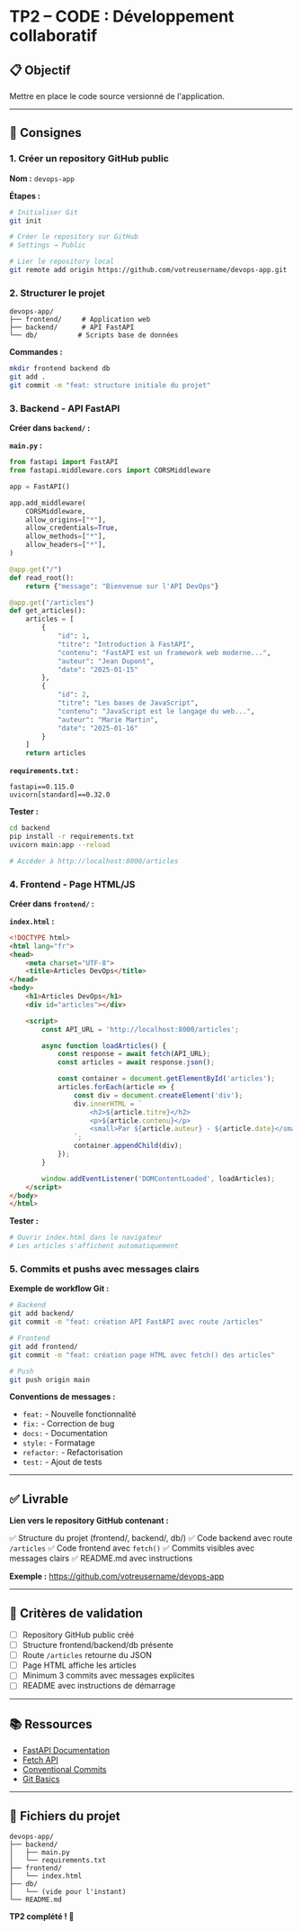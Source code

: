 # TP2 – CODE : Développement collaboratif

## 📋 Objectif

Mettre en place le code source versionné de l'application.

---

## 📝 Consignes

### 1. Créer un repository GitHub public

**Nom :** `devops-app`

**Étapes :**
```bash
# Initialiser Git
git init

# Créer le repository sur GitHub
# Settings → Public

# Lier le repository local
git remote add origin https://github.com/votreusername/devops-app.git
```

### 2. Structurer le projet

```
devops-app/
├── frontend/     # Application web
├── backend/      # API FastAPI
└── db/          # Scripts base de données
```

**Commandes :**
```bash
mkdir frontend backend db
git add .
git commit -m "feat: structure initiale du projet"
```

### 3. Backend - API FastAPI

**Créer dans `backend/` :**

**`main.py` :**
```python
from fastapi import FastAPI
from fastapi.middleware.cors import CORSMiddleware

app = FastAPI()

app.add_middleware(
    CORSMiddleware,
    allow_origins=["*"],
    allow_credentials=True,
    allow_methods=["*"],
    allow_headers=["*"],
)

@app.get("/")
def read_root():
    return {"message": "Bienvenue sur l'API DevOps"}

@app.get("/articles")
def get_articles():
    articles = [
        {
            "id": 1,
            "titre": "Introduction à FastAPI",
            "contenu": "FastAPI est un framework web moderne...",
            "auteur": "Jean Dupont",
            "date": "2025-01-15"
        },
        {
            "id": 2,
            "titre": "Les bases de JavaScript",
            "contenu": "JavaScript est le langage du web...",
            "auteur": "Marie Martin",
            "date": "2025-01-16"
        }
    ]
    return articles
```

**`requirements.txt` :**
```
fastapi==0.115.0
uvicorn[standard]==0.32.0
```

**Tester :**
```bash
cd backend
pip install -r requirements.txt
uvicorn main:app --reload

# Accéder à http://localhost:8000/articles
```

### 4. Frontend - Page HTML/JS

**Créer dans `frontend/` :**

**`index.html` :**
```html
<!DOCTYPE html>
<html lang="fr">
<head>
    <meta charset="UTF-8">
    <title>Articles DevOps</title>
</head>
<body>
    <h1>Articles DevOps</h1>
    <div id="articles"></div>

    <script>
        const API_URL = 'http://localhost:8000/articles';

        async function loadArticles() {
            const response = await fetch(API_URL);
            const articles = await response.json();

            const container = document.getElementById('articles');
            articles.forEach(article => {
                const div = document.createElement('div');
                div.innerHTML = `
                    <h2>${article.titre}</h2>
                    <p>${article.contenu}</p>
                    <small>Par ${article.auteur} - ${article.date}</small>
                `;
                container.appendChild(div);
            });
        }

        window.addEventListener('DOMContentLoaded', loadArticles);
    </script>
</body>
</html>
```

**Tester :**
```bash
# Ouvrir index.html dans le navigateur
# Les articles s'affichent automatiquement
```

### 5. Commits et pushs avec messages clairs

**Exemple de workflow Git :**
```bash
# Backend
git add backend/
git commit -m "feat: création API FastAPI avec route /articles"

# Frontend
git add frontend/
git commit -m "feat: création page HTML avec fetch() des articles"

# Push
git push origin main
```

**Conventions de messages :**
- `feat:` - Nouvelle fonctionnalité
- `fix:` - Correction de bug
- `docs:` - Documentation
- `style:` - Formatage
- `refactor:` - Refactorisation
- `test:` - Ajout de tests

---

## ✅ Livrable

**Lien vers le repository GitHub contenant :**

✅ Structure du projet (frontend/, backend/, db/)
✅ Code backend avec route `/articles`
✅ Code frontend avec `fetch()`
✅ Commits visibles avec messages clairs
✅ README.md avec instructions

**Exemple :** https://github.com/votreusername/devops-app

---

## 🎯 Critères de validation

- [ ] Repository GitHub public créé
- [ ] Structure frontend/backend/db présente
- [ ] Route `/articles` retourne du JSON
- [ ] Page HTML affiche les articles
- [ ] Minimum 3 commits avec messages explicites
- [ ] README avec instructions de démarrage

---

## 📚 Ressources

- [FastAPI Documentation](https://fastapi.tiangolo.com/)
- [Fetch API](https://developer.mozilla.org/fr/docs/Web/API/Fetch_API)
- [Conventional Commits](https://www.conventionalcommits.org/)
- [Git Basics](https://git-scm.com/book/fr/v2)

---

## 🔗 Fichiers du projet

```
devops-app/
├── backend/
│   ├── main.py
│   └── requirements.txt
├── frontend/
│   └── index.html
├── db/
│   └── (vide pour l'instant)
└── README.md
```

**TP2 complété ! 🎉**

